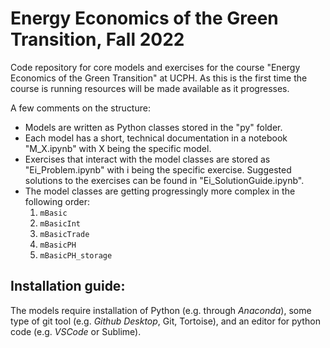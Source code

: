 # Energy Economics of the Green Transition, Fall 2022
Code repository for core models and exercises for the course "Energy Economics of the Green Transition" at UCPH. As this is the first time the course is running resources will be made available as it progresses. 

A few comments on the structure:
- Models are written as Python classes stored in the "py" folder. 
- Each model has a short, technical documentation in a notebook "M_X.ipynb" with X being the specific model.
- Exercises that interact with the model classes are stored as "Ei_Problem.ipynb" with i being the specific exercise. Suggested solutions to the exercises can be found in "Ei_SolutionGuide.ipynb".
- The model classes are getting progressingly more complex in the following order:
  1. ```mBasic```
  2. ```mBasicInt```
  3. ```mBasicTrade```
  4. ```mBasicPH```
  5. ```mBasicPH_storage```

## Installation guide:
The models require installation of Python (e.g. through *Anaconda*), some type of git tool (e.g. *Github Desktop*, Git, Tortoise), and an editor for python code (e.g. *VSCode* or Sublime).
